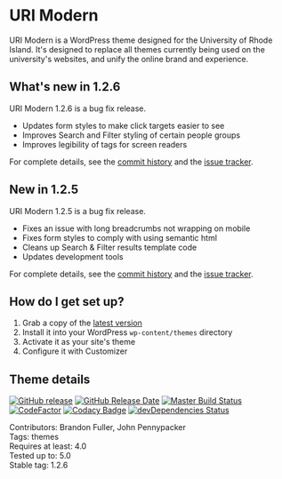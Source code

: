# URI Modern

URI Modern is a WordPress theme designed for the University of Rhode Island. It's designed to replace all themes currently being used on the university's websites, and unify the online brand and experience. 

## What's new in 1.2.6

URI Modern 1.2.6 is a bug fix release.

* Updates form styles to make click targets easier to see
* Improves Search and Filter styling of certain people groups
* Improves legibility of tags for screen readers

For complete details, see the [commit history](https://github.com/uriweb/uri-modern/pull/147/commits) and the [issue tracker](https://github.com/uriweb/uri-modern/issues). 

## New in 1.2.5

URI Modern 1.2.5 is a bug fix release.

* Fixes an issue with long breadcrumbs not wrapping on mobile
* Fixes form styles to comply with using semantic html
* Cleans up Search & Filter results template code
* Updates development tools

For complete details, see the [commit history](https://github.com/uriweb/uri-modern/pull/145/commits) and the [issue tracker](https://github.com/uriweb/uri-modern/issues). 

## How do I get set up?

1. Grab a copy of the [latest version](https://github.com/uriweb/uri-modern/releases/latest)
2. Install it into your WordPress `wp-content/themes` directory
3. Activate it as your site's theme
4. Configure it with Customizer

## Theme details

[![GitHub release](https://img.shields.io/github/release/uriweb/uri-modern.svg)](https://github.com/uriweb/uri-modern/releases/latest)
[![GitHub Release Date](https://img.shields.io/github/release-date/uriweb/uri-modern.svg)](https://github.com/uriweb/uri-modern/releases/latest)
[![Master Build Status](https://travis-ci.org/uriweb/uri-modern.svg?branch=master "Master build status")](https://travis-ci.org/uriweb/uri-modern)
[![CodeFactor](https://www.codefactor.io/repository/github/uriweb/uri-modern/badge/master)](https://www.codefactor.io/repository/github/uriweb/uri-modern/overview/master)
[![Codacy Badge](https://img.shields.io/codacy/grade/cc0b943ef637481b87d3b17ff9f5b1c0.svg)](https://www.codacy.com/app/uriweb/uri-modern?utm_source=github.com&amp;utm_medium=referral&amp;utm_content=uriweb/uri-modern&amp;utm_campaign=Badge_Grade)
[![devDependencies Status](https://david-dm.org/uriweb/uri-modern/dev-status.svg "devDependencies status")](https://david-dm.org/uriweb/uri-modern?type=dev)

Contributors: Brandon Fuller, John Pennypacker  
Tags: themes  
Requires at least: 4.0  
Tested up to: 5.0  
Stable tag: 1.2.6  